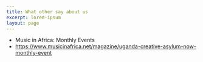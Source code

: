 ```yaml
---
title: What other say about us
excerpt: lorem-ipsum
layout: page
---
```

*   Music in Africa: Monthly Events
*   <https://www.musicinafrica.net/magazine/uganda-creative-asylum-now-monthly-event>
